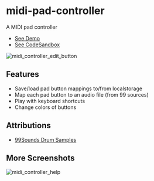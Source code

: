# midi-pad-controller
A MIDI pad controller
<br />
- [See Demo](https://midi-pad-controller.netlify.com)
- [See CodeSandbox](https://codesandbox.io/s/github/subwaymatch/midi-pad-controller-react-redux/)

![midi_controller_edit_button](https://user-images.githubusercontent.com/1064036/58427440-7af51100-8054-11e9-85c3-8fab9719eb2c.png)

## Features
- Save/load pad button mappings to/from localstorage
- Map each pad button to an audio file (from 99 sources)
- Play with keyboard shortcuts
- Change colors of buttons

## Attributions
- [99Sounds Drum Samples](http://99sounds.org/drum-samples/)

## More Screenshots
![midi_controller_help](https://user-images.githubusercontent.com/1064036/58427442-7af51100-8054-11e9-9ef2-0070d79f82e6.png)
